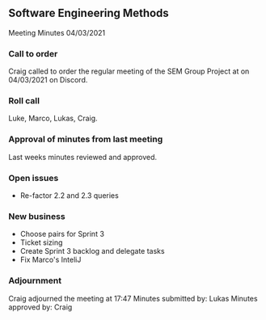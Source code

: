 ## Software Engineering Methods
Meeting Minutes
04/03/2021

###	Call to order
Craig called to order the regular meeting of the SEM Group Project at on 04/03/2021 on Discord.

###	Roll call
Luke, Marco, Lukas, Craig.

###	Approval of minutes from last meeting
Last weeks minutes reviewed and approved.

###    Open issues
-	Re-factor 2.2 and 2.3 queries

###	New business
-	Choose pairs for Sprint 3
-   Ticket sizing
-   Create Sprint 3 backlog and delegate tasks 
-   Fix Marco's InteliJ

###	Adjournment
Craig adjourned the meeting at 17:47
Minutes submitted by:  Lukas
Minutes approved by:  Craig

